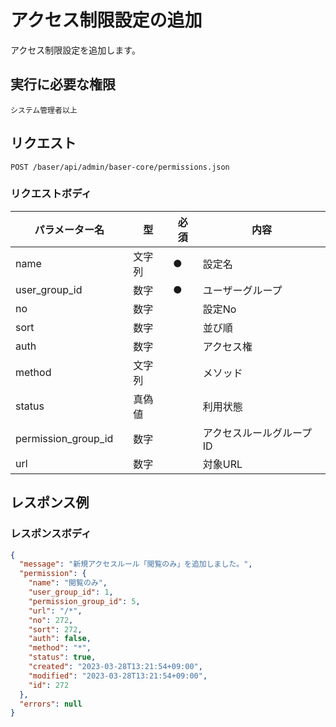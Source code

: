 # アクセス制限設定の追加

アクセス制限設定を追加します。

## 実行に必要な権限

```
システム管理者以上
```

## リクエスト
```
POST /baser/api/admin/baser-core/permissions.json
```

### リクエストボディ

| パラメーター名 | 型    | 必須  | 内容                |
|---------|------|-----|-------------------|
| name　   | 文字列	 | ●   | 設定名               |
| user_group_id　   | 数字	  | ●   | ユーザーグループ               |
| no　   | 数字	  |     | 設定No               |
| sort　   | 数字	  |     | 並び順               |
| auth　   | 数字	  |     | アクセス権                |
| method　   | 文字列	  |     | メソッド               |
| status　   | 真偽値	  |     | 利用状態               |
| permission_group_id　   | 数字	  |     | アクセスルールグループID               |
| url　   | 数字	  |     | 対象URL               |
## レスポンス例

### レスポンスボディ

```json
{
  "message": "新規アクセスルール「閲覧のみ」を追加しました。",
  "permission": {
    "name": "閲覧のみ",
    "user_group_id": 1,
    "permission_group_id": 5,
    "url": "/*",
    "no": 272,
    "sort": 272,
    "auth": false,
    "method": "*",
    "status": true,
    "created": "2023-03-28T13:21:54+09:00",
    "modified": "2023-03-28T13:21:54+09:00",
    "id": 272
  },
  "errors": null
}
```
